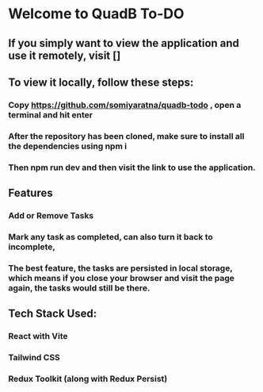 # Welcome to QuadB To-DO

## If you simply want to view the application and use it remotely, visit []

## To view it locally, follow these steps:

### Copy https://github.com/somiyaratna/quadb-todo , open a terminal and hit enter

### After the repository has been cloned, make sure to install all the dependencies using npm i

### Then npm run dev and then visit the link to use the application.

## Features

### Add or Remove Tasks

### Mark any task as completed, can also turn it back to incomplete,

### The best feature, the tasks are persisted in local storage, which means if you close your browser and visit the page again, the tasks would still be there.

## Tech Stack Used:

### React with Vite

### Tailwind CSS

### Redux Toolkit (along with Redux Persist)
